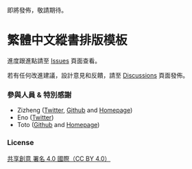 即將發佈，敬請期待。

# 繁體中文縱書排版模板

進度跟進點請至 [Issues](https://github.com/wujimacha/Traditional-Chinese-Vertical-Writing-Typesetting-Template/issues) 頁面查看。

若有任何改進建議，設計意見和反饋，請至 [Discussions](https://github.com/wujimacha/Traditional-Chinese-Vertical-Writing-Typesetting-Template/discussions) 頁面發佈。

### 參與人員 & 特別感謝
- Zizheng ([Twitter](https://twitter.com/zizheng_w), [Github](https://github.com/zizhengw) and [Homepage](https://zizhengw.github.io/))
- Eno ([Twitter](https://twitter.com/enokoneko))
- Toto ([Github](https://github.com/toto-minai) and [Homepage](https://chunghwa.asia/))

### License
[共享創意 署名 4.0 國際（CC BY 4.0）](https://creativecommons.org/licenses/by/4.0/deed.zh_TW)
